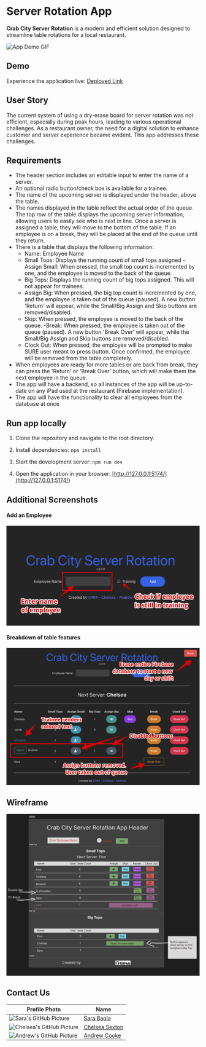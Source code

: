 # Server Rotation App
**Crab City Server Rotation** is a modern and efficient solution designed to streamline table rotations for a local restaurant.

![App Demo GIF](./images/demo.gif) 

## Demo
Experience the application live: [Deployed Link](https://crab-city.vercel.app/)

## User Story
The current system of using a dry-erase board for server rotation was not efficient, especially during peak hours, leading to various operational challenges. As a restaurant owner, the need for a digital solution to enhance customer and server experience became evident. This app addresses these challenges.

## Requirements
- The header section includes an editable input to enter the name of a server.
- An optional radio button/check box is available for a trainee.
- The name of the upcoming server is displayed under the header, above the table.
- The names displayed in the table reflect the actual order of the queue. The top row of the table displays the upcoming server information, allowing users to easily see who is next in line. Once a server is assigned a table, they will move to the bottom of the table. If an employee is on a break, they will be placed at the end of the queue until they return.
- There is a table that displays the following information:
  - Name: Employee Name
  - Small Tops: Displays the running count of small tops assigned
   -Assign Small: When pressed, the small top count is incremented by one, and the employee is moved to the back of the queue.
  - Big Tops: Displays the running count of big tops assigned. This will not appear for trainees.
  - Assign Big: When pressed, the big top count is incremented by one, and the employee is taken out of the queue (paused). A new button 'Return' will appear, while the Small/Big Assign and Skip buttons are removed/disabled.
  - Skip: When pressed, the employee is moved to the back of the queue.
   -Break: When pressed, the employee is taken out of the queue (paused). A new button 'Break Over' will appear, while the Small/Big Assign and Skip buttons are removed/disabled.
  - Clock Out: When pressed, the employee will be prompted to make SURE user meant to press button. Once confirmed, the employee will be removed from the table completely.
- When employees are ready for more tables or are back from break, they can press the 'Return' or 'Break Over' button, which will make them the next employee in the queue.
- The app will have a backend, so all instances of the app will be up-to-date on any iPad used at the restaurant (Firebase implementation).
- The app will have the functionality to clear all employees from the database at once


## Run app locally
1. Clone the repository and navigate to the root directory.
2. Install dependencies: `npm install`

3. Start the development server: `npm run dev`

4. Open the application in your browser:
[http://127.0.0.1:5174/](http://127.0.0.1:5174/)

## Additional Screenshots
#### Add an Employee
![Add Employee](./images/step-1.png)

#### Breakdown of table features
![Table](./images/screen-2.png)

## Wireframe
![wireframe](./src/assets/wireframe.png)
<!-- ![wireframe2](./src/assets/wireframe2.png)  -->
<!-- ![wireframe3](./src/assets/wireframe3.png) -->



## Contact Us

| Profile Photo | Name |
|---------------|------|
| ![Sara's GitHub Picture](https://avatars.githubusercontent.com/u/74509058?s=60&v=4) | [Sara Baqla](https://github.com/missatrox44) |
| ![Chelsea's GitHub Picture](https://avatars.githubusercontent.com/u/1285062?s=60&v=4) | [Chelsea Sexton](https://github.com/chelsea314) |
| ![Andrew's GitHub Picture](https://avatars.githubusercontent.com/u/105688564?s=60&v=4) | [Andrew Cooke](https://github.com/andcooke) |
